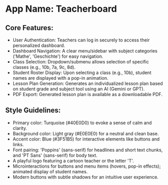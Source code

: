 # **App Name**: Teacherboard

## Core Features:

- User Authentication: Teachers can log in securely to access their personalized dashboard.
- Dashboard Navigation: A clear menu/sidebar with subject categories ('Mathe', 'Geschichte') for easy navigation.
- Class Selection: Dropdown/submenu allows selection of specific classes (e.g., 10b, 7a, 9c, 8d).
- Student Roster Display: Upon selecting a class (e.g., 10b), student names are displayed with a pop-in animation.
- Lesson Plan Generation: Generates an individualized lesson plan based on student grade and subject tool using an AI (Gemini or GPT).
- PDF Export: Generated lesson plan is available as a downloadable PDF.

## Style Guidelines:

- Primary color: Turquoise (#40E0D0) to evoke a sense of calm and clarity.
- Background color: Light gray (#E0E0E0) for a neutral and clean base.
- Accent color: Blue (#3F51B5) for interactive elements like buttons and links.
- Font pairing: 'Poppins' (sans-serif) for headlines and short text chunks, and 'PT Sans' (sans-serif) for body text.
- A playful logo featuring a cartoon teacher or the letter 'T'.
- Microinteractions for buttons and menu items (hovers, pop-in effects); animated display of student names.
- Modern buttons with subtle shadows for an intuitive user experience.